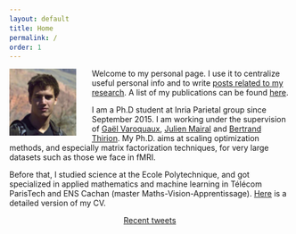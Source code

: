 ```yaml
---
layout: default
title: Home
permalink: /
order: 1
---
```

<img style="float: left; margin-right: 2em;" width="120px" src="/assets/photo3.jpg" />

Welcome to my personal page. I use it to centralize useful personal info and to write [posts related to my research](blog). A list of my publications can be found [here](publications).

I am a Ph.D student at Inria Parietal group since September 2015. I am working under the supervision of [Gaël Varoquaux](http://gael-varoquaux.info), [Julien Mairal](http://lear.inrialpes.fr/people/mairal/) and [Bertrand Thirion](https://team.inria.fr/parietal/bertrand-thirions-page/). My Ph.D. aims at scaling optimization methods, and especially matrix factorization techniques, for very large datasets such as those we face in fMRI.

Before that, I studied science at the Ecole Polytechnique, and got specialized in applied mathematics and machine learning in Télécom ParisTech and ENS Cachan (master Maths-Vision-Apprentissage). [Here](/docs/cv.pdf) is a detailed version of my CV.
<div style='text-align: center'>
<a class="twitter-timeline" data-height="400" data-width="400"
data-chrome="noscrollbar nofooter"
 href="https://twitter.com/arthurmensch">Recent tweets</a></div>
 <script async src="//platform.twitter.com/widgets.js" charset="utf-8"></script>
